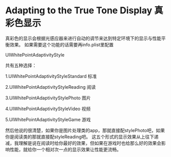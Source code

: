 # Adapting to the True Tone Display 真彩色显示

真彩色的显示会根据光感应器来进行自动的调节来达到特定环境下的显示与性能平衡效果。 如果需要这个功能的话需要再info.plist里配置

UIWhitePointAdaptivityStyle

共有五种选择：

1.UIWhitePointAdaptivityStyleStandard 标准

2.UIWhitePointAdaptivityStyleReading 阅读

3.UIWhitePointAdaptivityStylePhoto 图片

4.UIWhitePointAdaptivityStyleVideo 视频

5.UIWhitePointAdaptivityStyleGame 游戏

然后他说的很清楚，如果你是图片处理类的app，那就直接配stylePhoto吧，如果你是阅读类的那就直接配styleReading吧。 这五个形式的显示效果从上往下递减，我理解是说在阅读时给你最好的效果，但如果在游戏时也给那么好的效果会影响性能，就给你一个相对次一点的显示效果让性能更流畅。